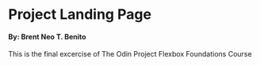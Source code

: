 # Project Landing Page #
#### By: Brent Neo T. Benito ####

This is the final excercise of The Odin Project Flexbox Foundations Course
